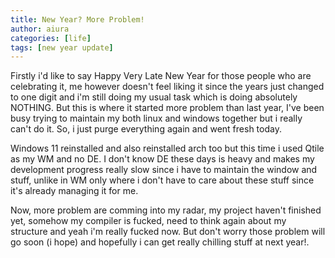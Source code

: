 ```yaml
---
title: New Year? More Problem!
author: aiura
categories: [life]
tags: [new year update]
---
```


Firstly i'd like to say Happy Very Late New Year for those people who are celebrating it, me however doesn't feel liking it since the years just changed to one digit and i'm still doing my usual task which is doing absolutely NOTHING. But this is where it started more problem than last year, I've been busy trying to maintain my both linux and windows together but i really can't do it. So, i just purge everything again and went fresh today.

Windows 11 reinstalled and also reinstalled arch too but this time i used Qtile as my WM and no DE. I don't know DE these days is heavy and makes my development progress really slow since i have to maintain the window and stuff, unlike in WM only where i don't have to care about these stuff since
it's already managing it for me.

Now, more problem are comming into my radar, my project haven't finished yet, somehow my compiler is fucked, need to think again about my structure and yeah i'm really fucked now. But don't worry those problem will go soon (i hope) and hopefully i can get really chilling stuff at next year!.
